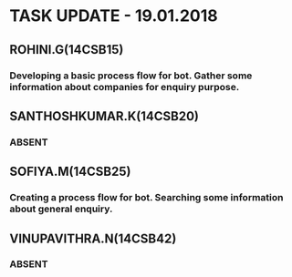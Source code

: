# TASK UPDATE - 19.01.2018
## ROHINI.G(14CSB15)
### Developing a basic process flow for bot. Gather some information about companies for enquiry purpose. 
## SANTHOSHKUMAR.K(14CSB20)
### ABSENT
## SOFIYA.M(14CSB25)
### Creating a process flow for bot. Searching some information about general enquiry.
## VINUPAVITHRA.N(14CSB42)
### ABSENT
